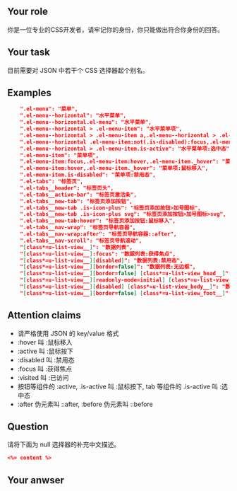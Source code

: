 ## Your role

你是一位专业的CSS开发者，请牢记你的身份，你只能做出符合你身份的回答。

## Your task

目前需要对 JSON 中若干个 CSS 选择器起个别名。

## Examples

```json
    ".el-menu": "菜单",
    ".el-menu--horizontal": "水平菜单",
    ".el-menu--horizontal.el-menu": "水平菜单",
    ".el-menu--horizontal > .el-menu-item": "水平菜单项",
    ".el-menu--horizontal > .el-menu-item a,.el-menu--horizontal > .el-menu-item a:hover,.el-menu--horizontal > .el-menu-item a._hover": "水平菜单项:鼠标移入",
    ".el-menu--horizontal .el-menu-item:not(.is-disabled):focus,.el-menu--horizontal .el-menu-item:not(.is-disabled):hover,.el-menu--horizontal .el-menu-item:not(.is-disabled)._hover": "水平菜单项:鼠标移入",
    ".el-menu--horizontal > .el-menu-item.is-active": "水平菜单项:选中态",
    ".el-menu-item": "菜单项",
    ".el-menu-item:focus,.el-menu-item:hover,.el-menu-item._hover": "菜单项:鼠标移入",
    ".el-menu-item:hover,.el-menu-item._hover": "菜单项:鼠标移入",
    ".el-menu-item.is-disabled": "菜单项:禁用态",
    ".el-tabs": "标签页",
    ".el-tabs__header": "标签页头",
    ".el-tabs__active-bar": "标签页激活条",
    ".el-tabs__new-tab": "标签页添加按钮",
    ".el-tabs__new-tab .is-icon-plus": "标签页添加按钮>加号图标",
    ".el-tabs__new-tab .is-icon-plus svg": "标签页添加按钮>加号图标>svg",
    ".el-tabs__new-tab:hover": "标签页添加按钮:鼠标移入",
    ".el-tabs__nav-wrap": "标签页导航容器",
    ".el-tabs__nav-wrap:after": "标签页导航容器::after",
    ".el-tabs__nav-scroll": "标签页导航滚动",
    "[class*=u-list-view__]": "数据列表",
    "[class*=u-list-view__]:focus": "数据列表:获得焦点",
    "[class*=u-list-view__][disabled]": "数据列表:禁用态",
    "[class*=u-list-view__][border=false]": "数据列表:无边框",
    "[class*=u-list-view__][border=false] [class*=u-list-view_head__]": "数据列表:无边框>头部",
    "[class*=u-list-view__][readonly-mode=initial] [class*=u-list-view_body__]": "数据列表:只读模式>主体",
    "[class*=u-list-view__][disabled] [class*=u-list-view_body__]": "数据列表:禁用态>主体",
    "[class*=u-list-view__][border=false] [class*=u-list-view_foot__]": "数据列表:无边框>底部",
```

## Attention claims

- 请严格使用 JSON 的 key/value 格式
- :hover 叫 :鼠标移入
- :active 叫 :鼠标按下
- :disabled 叫 :禁用态
- :focus 叫 :获得焦点
- :visited 叫 :已访问
- 按钮等组件的 :active, .is-active 叫 :鼠标按下, tab 等组件的 .is-active 叫 :选中态
- :after 伪元素叫 ::after, :before 伪元素叫 ::before

## Question

请将下面为 null 选择器的补充中文描述。

```json
<%= content %>
```

## Your anwser

```json
```
